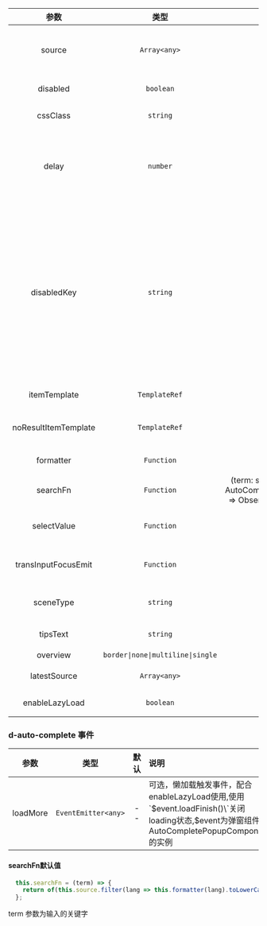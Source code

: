 
| 参数        | 类型          | 默认        |   说明                 |
| :---------: | :----------: | :---------: | :------------------------------------------|
| source      | `Array<any>`        | --          | 必选，有searchFn的情况下可以不必选 |
| disabled    | `boolean`      | false     | 可选，是否禁止指令 |
| cssClass    | `string`       | --      | 可选，自定义class名 |
| delay       | `number`       | 300         | 可选，只有在delay时间经过后并且输入新值，才做搜索查询 |
| disabledKey | `string`      | --        | 可选，禁用单个选项;当传入资源source选项类型为对象,比如设置为'disabled',则当对象的disable属性为true时，比如{label: xxx, disabled: true},该选项将禁用 |
| itemTemplate| `TemplateRef`  | --      | 可选，自定义展示模板 |
| noResultItemTemplate| `TemplateRef`        | --      | 可选，没有匹配项的展示结果 |
| formatter   | `Function`     | --      | 可选，格式化函数 |
| searchFn    | `Function`     | (term: string, target?: AutoCompleteDirective) => Observable<any[]> | 可选，自定义搜索过滤 |
| selectValue | `Function`     | --      | 可选，选择选项之后的回调函数 |
| transInputFocusEmit | `Function`     | --      | 可选，input focus和blur标志 |
| sceneType | `string`     | --      | 可选，值为select、suggest |
| tipsText | `string`     | --      | 可选，提示文字 |
| overview | `border\|none\|multiline\|single`     | --      | 可选 |
| latestSource | `Array<any>`     | --      | 可选， 最近输入 |
| enableLazyLoad              | `boolean`      | false | 可选，是否允许懒加载  |

### d-auto-complete 事件

| 参数        | 类型          | 默认        |   说明                 |
| :---------: | :----------: | :---------: | :------------------------------------------|
| loadMore              | `EventEmitter<any>`      | -- | 可选，懒加载触发事件，配合enableLazyLoad使用,使用\`$event.loadFinish()\`关闭loading状态,$event为弹窗组件AutoCompletePopupComponent的实例 |

#### searchFn默认值

``` javascript
  this.searchFn = (term) => {
    return of(this.source.filter(lang => this.formatter(lang).toLowerCase().indexOf(term.toLowerCase()) !== -1));
  };
```

term 参数为输入的关键字